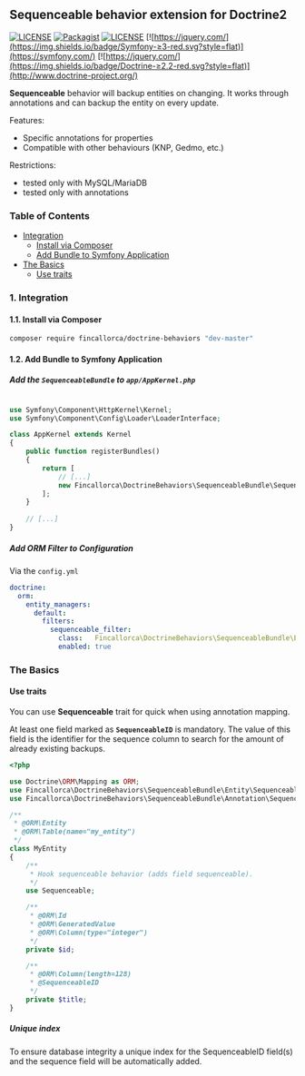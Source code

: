 ## Sequenceable behavior extension for Doctrine2

[![LICENSE](https://img.shields.io/badge/release-0.0.0-blue.svg?style=flat)](https://github.com/Fincallorca/DoctrineBehaviorSequenceable/releases/tag/0.0.0)
[![Packagist](https://img.shields.io/badge/Packagist-0.0.0-blue.svg?style=flat)](https://packagist.org/packages/fincallorca/doctrine-behaviors)
[![LICENSE](https://img.shields.io/badge/License-MIT-blue.svg?style=flat)](LICENSE)
[![https://jquery.com/](https://img.shields.io/badge/Symfony-≥3-red.svg?style=flat)](https://symfony.com/)
[![https://jquery.com/](https://img.shields.io/badge/Doctrine-≥2.2-red.svg?style=flat)](http://www.doctrine-project.org/)


**Sequenceable** behavior will backup entities on changing. It works through annotations and can backup
the entity on every update.

Features:

- Specific annotations for properties
- Compatible with other behaviours (KNP, Gedmo, etc.)

Restrictions:

- tested only with MySQL/MariaDB
- tested only with annotations

### Table of Contents

* [Integration](#integration)
  * [Install via Composer](#install-via-composer)
  * [Add Bundle to Symfony Application](#add-bundle-to-symfony-application)
* [The Basics](#the-basics)
  * [Use traits](#use-traits)
  

### 1. Integration

#### 1.1. Install via Composer

```bash
composer require fincallorca/doctrine-behaviors "dev-master"
```

#### 1.2. Add Bundle to Symfony Application

##### Add the `SequenceableBundle` to `app/AppKernel.php`

``` php

use Symfony\Component\HttpKernel\Kernel;
use Symfony\Component\Config\Loader\LoaderInterface;

class AppKernel extends Kernel
{
    public function registerBundles()
    {
        return [
            // [...]
            new Fincallorca\DoctrineBehaviors\SequenceableBundle\SequenceableBundle(),
        ];
    }
    
    // [...]
}
```

##### Add ORM Filter to Configuration

Via the `config.yml`

```yaml
doctrine:
  orm:
    entity_managers:
      default:
        filters:
          sequenceable_filter:
            class:   Fincallorca\DoctrineBehaviors\SequenceableBundle\EventListener\SequenceableSubscriber
            enabled: true
```

### The Basics

#### Use traits

You can use **Sequenceable** trait for quick when using annotation mapping.

At least one field marked as **`SequenceableID`** is mandatory. The value of this field is the
identifier for the sequence column to search for the amount of already existing backups.

``` php
<?php

use Doctrine\ORM\Mapping as ORM;
use Fincallorca\DoctrineBehaviors\SequenceableBundle\Entity\Sequenceable;
use Fincallorca\DoctrineBehaviors\SequenceableBundle\Annotation\SequenceableID;

/**
 * @ORM\Entity
 * @ORM\Table(name="my_entity")
 */
class MyEntity
{
    /**
     * Hook sequenceable behavior (adds field sequenceable).
     */
    use Sequenceable;

    /**
     * @ORM\Id
     * @ORM\GeneratedValue
     * @ORM\Column(type="integer")
     */
    private $id;

    /**
     * @ORM\Column(length=128)
     * @SequenceableID
     */
    private $title;
}
```

##### Unique index

To ensure database integrity a unique index for the SequenceableID field(s) and the sequence field
will be automatically added.